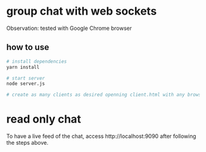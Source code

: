 # group chat with web sockets

Observation: tested with Google Chrome browser

## how to use

```bash
# install dependencies
yarn install

# start server
node server.js

# create as many clients as desired openning client.html with any browser
```

# read only chat

To have a live feed of the chat, access http://localhost:9090 after following the steps above.
